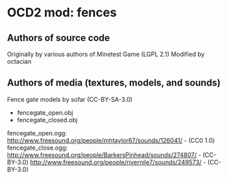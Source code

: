 OCD2 mod: fences
================

Authors of source code
----------------------
Originally by various authors of Minetest Game (LGPL 2.1)
Modified by octacian

Authors of media (textures, models, and sounds)
-----------------------------------------------

Fence gate models by sofar (CC-BY-SA-3.0)
 - fencegate_open.obj
 - fencegate_closed.obj

 fencegate_open.ogg:
   http://www.freesound.org/people/mhtaylor67/sounds/126041/ - (CC0 1.0)
 fencegate_close.ogg:
   http://www.freesound.org/people/BarkersPinhead/sounds/274807/ - (CC-BY-3.0)
   http://www.freesound.org/people/rivernile7/sounds/249573/ - (CC-BY-3.0)
